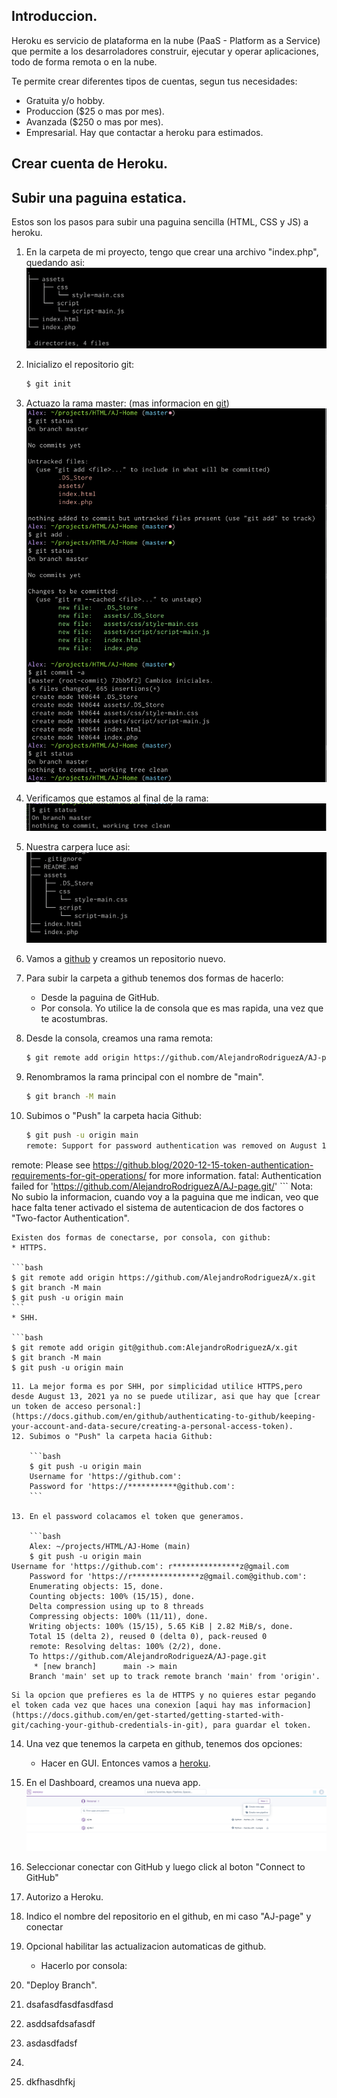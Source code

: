 ## Introduccion.
<a name="introduccion"></a>

Heroku es servicio de plataforma en la nube (PaaS - Platform as a Service) que permite a los desarroladores construir, ejecutar y operar aplicaciones, todo de forma remota o en la nube.

Te permite crear diferentes tipos de cuentas, segun tus necesidades:

* Gratuita y/o hobby.
* Produccion ($25 o mas por mes).
* Avanzada ($250 o mas por mes).
* Empresarial. Hay que contactar a heroku para estimados.

## Crear cuenta de Heroku.
## Subir una paguina estatica.

Estos son los pasos para subir una paguina sencilla (HTML, CSS y JS) a heroku.

1. En la carpeta de mi proyecto, tengo que crear una archivo "index.php", quedando asi:
![git logo](assets/Directorio-proyecto.png)
2. Inicializo el repositorio git:

	```bash
	$ git init
	```
	
3. Actuazo la rama master: (mas informacion en [git]())
![git logo](assets/git_inicial.png)
4. Verificamos que estamos al final de la rama:
![git logo](assets/git_status.png)
5. Nuestra carpera luce asi:
![git logo](assets/Directorio-proyecto_1.png)
6. Vamos a [github](https://github.com/home) y creamos un repositorio nuevo.
7. Para subir la carpeta a github tenemos dos formas de hacerlo:
	- Desde la paguina de GitHub.
	- Por consola. Yo utilice la de consola que es mas rapida, una vez que te acostumbras.
8. Desde la consola, creamos una rama remota:

	```bash
	$ git remote add origin https://github.com/AlejandroRodriguezA/AJ-page.git
	```
9. Renombramos la rama principal con el nombre de "main".
	
	```bash
	$ git branch -M main
	```
10. Subimos o "Push" la carpeta hacia Github:

	```bash
	$ git push -u origin main
	remote: Support for password authentication was removed on August 13, 2021. Please use a personal access token instead.
remote: Please see https://github.blog/2020-12-15-token-authentication-requirements-for-git-operations/ for more information.
fatal: Authentication failed for 'https://github.com/AlejandroRodriguezA/AJ-page.git/'
	```
	Nota: No subio la informacion, cuando voy a la paguina que me indican, veo que hace falta tener activado el sistema de autenticacion de dos factores o "Two-factor Authentication".
	
	Existen dos formas de conectarse, por consola, con github:
	* HTTPS.
	
	```bash
	$ git remote add origin https://github.com/AlejandroRodriguezA/x.git
	$ git branch -M main
	$ git push -u origin main
	```
	* SHH.
	
	```bash
	$ git remote add origin git@github.com:AlejandroRodriguezA/x.git
	$ git branch -M main
	$ git push -u origin main
```
11. La mejor forma es por SHH, por simplicidad utilice HTTPS,pero desde August 13, 2021 ya no se puede utilizar, asi que hay que [crear un token de acceso personal:](https://docs.github.com/en/github/authenticating-to-github/keeping-your-account-and-data-secure/creating-a-personal-access-token). 
12. Subimos o "Push" la carpeta hacia Github:

	```bash
	$ git push -u origin main
	Username for 'https://github.com':
	Password for 'https://***********@github.com':
	```
	
13. En el password colacamos el token que generamos.
	
	```bash
	Alex: ~/projects/HTML/AJ-Home (main)
	$ git push -u origin main
Username for 'https://github.com': r***************z@gmail.com
	Password for 'https://r***************z@gmail.com@github.com':
	Enumerating objects: 15, done.
	Counting objects: 100% (15/15), done.
	Delta compression using up to 8 threads
	Compressing objects: 100% (11/11), done.
	Writing objects: 100% (15/15), 5.65 KiB | 2.82 MiB/s, done.
	Total 15 (delta 2), reused 0 (delta 0), pack-reused 0
	remote: Resolving deltas: 100% (2/2), done.
	To https://github.com/AlejandroRodriguezA/AJ-page.git
	 * [new branch]      main -> main
	Branch 'main' set up to track remote branch 'main' from 'origin'.
```
	Si la opcion que prefieres es la de HTTPS y no quieres estar pegando el token cada vez que haces una conexion [aqui hay mas informacion](https://docs.github.com/en/get-started/getting-started-with-git/caching-your-github-credentials-in-git), para guardar el token.
	
14. Una vez que tenemos la carpeta en github, tenemos dos opciones:
	- Hacer en GUI. Entonces vamos a [heroku](https://www.heroku.com/home).
15. En el Dashboard, creamos una nueva app.
![git logo](assets/heroku_new_app.png)
16. Seleccionar conectar con GitHub y luego click al boton "Connect to GitHub"
17. Autorizo a Heroku.
18. Indico el nombre del repositorio en el github, en mi caso "AJ-page" y conectar
19. Opcional habilitar las actualizacion automaticas de github.
	- Hacerlo por consola: 
20. "Deploy Branch".
21. dsafasdfasdfasdfasd
22. asddsafdsafasdf
23. asdasdfadsf
21. 














3. dkfhasdhfkj